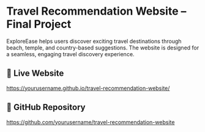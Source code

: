 # Travel Recommendation Website – Final Project

ExploreEase helps users discover exciting travel destinations through beach, temple, and country-based suggestions. The website is designed for a seamless, engaging travel discovery experience.

## 🔗 Live Website  
https://yourusername.github.io/travel-recommendation-website/

## 📁 GitHub Repository  
https://github.com/yourusername/travel-recommendation-website